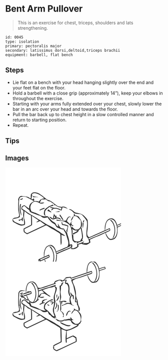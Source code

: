 # Bent Arm Pullover
> This is an exercise for chest, triceps, shoulders and lats strengthening.

``` 
id: 0045 
type: isolation 
primary: pectoralis major 
secondary: latissimus dorsi,deltoid,triceps brachii 
equipment: barbell, flat bench 
``` 

## Steps

 - Lie flat on a bench with your head hanging slightly over the end and your feet flat on the floor.
 - Hold a barbell with a close grip (approximately 14”), keep your elbows in throughout the exercise.
 - Starting with your arms fully extended over your chest, slowly lower the bar in an arc over your head and towards the floor.
 - Pull the bar back up to chest height in a slow controlled manner and return to starting position.
 - Repeat.

## Tips


## Images

<svg width="368" height="300" viewBox="0 0 276 225" xmlns="http://www.w3.org/2000/svg"><g fill="#FFF"><path d="M0 0h276v133.5c-2.95 1.42-5.97 2.69-8.92 4.12-1.99-5.35-3.98-11.39-9.09-14.59-5.26-3.34-12.28-.27-15.74 4.27-4.3 6.69-5.36 15.01-4.85 22.81-12.41 5.65-24.88 11.16-37.34 16.69-5.27-2.64-5.18-9.2-4.39-14.25 1.62-8.4 1.45-17 .99-25.5-.87-4.28-4.7-6.98-7.42-10.1-5.34-6.35-14.16-7.3-21.73-9.1-5.48-2.35-9.1-9.16-15.94-7.88 1.84.98 3.76 1.79 5.61 2.75 3.61 1.68 4.98 6.32 9.14 7.08 5.6 2.43 12.89-.51 17.48 4.34 3.84 4.54 8.11 8.94 10.8 14.29 1.99 10.9-1.98 21.71-.91 32.62-.08 2.57.34 5.34 2.67 6.85 2.11 3.2 3.49 6.85 3.65 10.71-3.17 2.19-6.98 2.44-10.7 2.14-1.53.57-3.1.66-4.58-.16 1.26-1.05 2.55-2.05 3.82-3.08-.59-.03-1.76-.1-2.35-.13-4.38 3.11-10.01 3.66-14.63 6.41.18-1.15.37-2.29.56-3.43 4.74-1.58 9.26-3.73 13.81-5.78-.89-.47-1.8-.94-2.7-1.39 1.94-3.14 2.32-6.97 1.92-10.57-.76-5.8-1.99-11.52-2.98-17.28l-1.07-1.51c4.41-7.9 1-17.28-4.61-23.59l-.32-2.06c-2.95-1.64-6.03-3.25-9.51-3.16-.64-1.48-1.28-2.96-1.88-4.44-.28-.12-.82-.35-1.09-.46-.2 2.18.88 4.99-1.16 6.57a17.558 17.558 0 0 0-5.85 11.45c3.24-3.29 4.79-7.73 6.67-11.84 2.42.13 5.08-.29 7.24 1.1 2.33 1.56 3.95 3.93 5.99 5.84 1.88 1.83 4.3 3.75 3.89 6.72-.11 5.33 1.1 12.06-3.76 15.76-2.33 2.99-6.15 2.95-9.59 2.75-3.03-1.9-6.1-3.94-7.69-7.28-.23.74-.69 2.23-.91 2.97-.89-1.8-1.75-3.6-2.57-5.43.63-.15 1.9-.47 2.53-.63.35.51 1.05 1.52 1.41 2.02 1.03-.35 2.08-.69 3.12-1.03-1.38-.63-2.82-1.15-4.08-1.99-.85-1.59-1.24-3.36-1.76-5.07 1.03-1.32 2.06-2.65 3.05-4-3 1.62-4.84 4.46-5.84 7.65-2.44-2.49-4.94-4.91-7.43-7.35 1.27-3.78 2.54-7.85 6.2-10l2.81 1c0-.58.02-1.74.02-2.33l-.69 1.57c-.71-.55-1.43-1.1-2.14-1.65-4.44 1.4-6.39 5.79-8.03 9.75-7.8 1.83-15.52-.91-23.21-1.98.17.63.52 1.88.69 2.5 3.78.32 7.58.55 11.37.68 6.8.32 12.63 4.31 17.91 8.23 4.45 3.3 4.59 9.31 6.34 14.12.58 7.74.26 15.62 2.11 23.23.78 2.73 3.53 4.12 5.49 5.93 1.61-.39 3.21-.78 4.82-1.15.54 3.51.78 7.05 1.18 10.57-3.03 1.96-6.39 3.3-9.74 4.6-.96-.26-2.87-.79-3.82-1.05-.73.61-1.45 1.24-2.16 1.87 6.49 2.64 14.08-.41 18.51-5.43-.14-1.47-.26-2.93-.37-4.4 2.45-.84 4.94-1.58 7.49-2.07 3.38 2 7.39 2.25 11.21 2.62 3.8-.95 6.98-3.43 10.05-5.76-.4-2.23-.73-4.47-1.03-6.71 4.8-1.85 9.24-4.53 14.07-6.3 7.77-2.67 15.12-6.37 22.58-9.79 1.5 6.17 4.42 12.58 9.94 16.1 3.93 1.74 8.5-.09 12.13-1.84 7.84-6.63 7.44-17.95 7.07-27.28 2.75-1.26 5.55-2.43 8.24-3.82V225H121.08c2.19-5.36 2-11.19 2.19-16.86l-1.84-.64c.4 5.89-.06 11.89-2 17.5h-4.02c3.18-11.63.96-24.64-6.05-34.46-1.01-1.45-2.64-2.42-4.37-1.56 9.63 8.95 12.35 23.71 8.59 36.02H96.74c-.98-1.72-1.86-3.51-2.78-5.26 4-1.84 8.47-2.95 11.95-5.73-.16-1.99-.92-3.86-1.6-5.71-3.77 1.65-7.54 3.29-11.33 4.89.53-7 .58-14.5 4.54-20.6 1.94-3.53 6.13-4.44 9.48-6.09 8.84 2.47 13.06 11.73 14.09 20.13.45-.63.89-1.26 1.34-1.89l-.37 2.88c12.14-6.1 24.87-10.85 37.25-16.4.2-1.71.41-3.41.64-5.1-.31-.63-.92-1.89-1.22-2.52-1.75.16-3.49.38-5.23.63-.77-6.03-1.18-12.18-3.16-17.98-1.18-3.38-2.26-6.8-3.02-10.3-3.84-2.98-6.01-7.41-8.65-11.36-.96 5.94 4.8 9.38 6.08 14.68 1.5 4.88 2.86 9.8 4.49 14.63 1.67 5.13 2.13 11.22-1.34 15.72-8.96 3.27-17.35 7.89-26.3 11.2-1.84-5.33-4.05-11.11-9.01-14.31-4.58-3.07-10.52-.32-14.34 2.72-5.62 6.62-6.76 15.97-6.03 24.35-3.9 2.11-8.13 3.53-12.09 5.5-2.05 1.54-.77 4.08.07 5.91.7-1.66 1.06-3.43 1.54-5.15l-.12 3.04c.39.61.79 1.22 1.19 1.83 3.54-1.54 7.13-2.94 10.65-4.52.39 1.6.78 3.23 1.28 4.81H0V0m61.32 64.04c-.94 3.16-.35 6.54-.51 9.79-.52-.05-1.56-.15-2.08-.19-4.71-5.22-12.49-3.86-18.74-5.21-5.21-1.16-8.35 4.02-9.25 8.4 1.32 3.67-.02 7.43.06 11.18 0 5.36-.55 10.78.63 16.07.44 3.61 1.83 7.17 1.53 10.81-.45 3.79-4.77 4.6-7.89 4.99-2.88.1-5.84 1.13-7.58 3.56-.51 2.64-.18 6.19 2.63 7.44 5.19 2.79 10.28 5.95 15.99 7.61 3.49.97 7.02-.17 10.36-1.16 1.83-5.53-.2-11.09-1.76-16.38-.11-5.59.49-11.21 1.14-16.76 2.15 1.68 4.18 3.49 6.21 5.32 2.73 2.21 6.09 3.42 9.21 4.98.3 7.49.55 14.99.38 22.49-5.88 3.13-12.02 5.78-17.75 9.16-.45 2.77-.43 5.79.64 8.44 2.19 2.01 4.87 3.38 7.37 4.96 13.75-6.36 27.46-12.8 41.14-19.32 1.56-.67 3.08-1.58 4.8-1.8 3.32 1.36 6.09 3.74 9.19 5.52 4.68 3.13 10.02 5.14 14.6 8.42 3.16 2.27 7.02 3.67 9.57 6.72 1.08 8.82.05 17.78 1.32 26.6 1.15-2.05 2.01-4.3 1.81-6.69-.17-6.04-.29-12.08-.45-18.12a34.59 34.59 0 0 0 9.32 2.86c-3.62-3.88-8.97-5.41-12.69-9.18-2.62-2.63-6.28-3.68-9.23-5.84-4.51-3.71-9.93-6.03-14.93-8.97-9.91-4.26-18.25-11.26-27.81-16.14-9-6.52-19.17-11.22-28.03-17.93-3.15-2.61-6.75-4.58-10.22-6.7.22-1.52-.61-3.6 1.04-4.53 1.55-.84 3.35-3.53 5.18-1.84 3.55 3.21 6.49 7.28 11.07 9.18-.01.56-.01 1.7-.02 2.27 1 1.11 1.88 2.39 3.15 3.23 5.73 2.76 11.85 4.54 17.76 6.85 2.29.83 5.01.82 6.85 2.63 1.64 1.29 3.18 2.84 5.22 3.51 3.54.86 7.12-.23 10.51-1.18 1.97 4.67 5.86 7.97 9.16 11.66 2.13 2.4 5.37 3.24 7.8 5.24 2.29 2.45 3.11 6.21 6.41 7.7 4.26 2.31 9.05 3.53 13.64 5.07-.07-1.01-.15-2.01-.23-3.01-6.92 1.06-9.49-7.15-12.34-11.9.03 2.59.47 5.15 1.23 7.62-1.39-.64-2.74-1.36-4.04-2.16-1.48-2.22-2.13-5-4.08-6.88-2.74-1.94-5.99-3.21-8.25-5.78-2.43-2.95-5.49-5.34-7.6-8.55-1.42-2.01-4.29-1.42-6.39-1.69-2.08-3.88-2.23-8.14-1.03-12.33 4.07-6.19 10.28-11 17.75-12.05.43-.43 1.28-1.27 1.71-1.7 1.61-.05 3.22-.1 4.83-.14 3.92 3.79 9.17 5.05 14.32 6.09-.28 1.66-.62 3.31-.97 4.95-1.53-.8-3.06-1.59-4.59-2.39-2.79-.8-5.51-2.15-8.49-2-4.54.16-8.79-2.63-13.36-1.48 1.45 1.32 3.25 1.98 5.24 1.67.16.29.48.88.64 1.17-1.69 1.07-2.77 2.65-2.34 4.69 1.61-1.28 3.27-2.53 5.15-3.39-2.43.68-2.1-1.85-2.63-3.16l.93 2.37c3.91.11 8.07-.8 11.75.93 2.96 1.21 5.64 3.18 8.97 3.25.93-2.53 1.57-5.14 2.33-7.72 4.47.1 8.46 2.15 12.51 3.79-3.81-4.06-9.64-6.87-15.15-4.55-2.88-.73-5.87-.88-8.72-1.71-8.19-5.06-14.76-13.28-24.59-15.2-5.76-4.25-10.77-9.49-17.02-13.09-4.14-3.25-9.35-5.09-14.64-4.82-3.22-.29-5.82 2.09-7.65 4.45m39.21 39.89c3.23.86 6.28 2.23 9.16 3.91l-.36-1.96c-2.27-1.92-4.52-3.86-6.86-5.69-.71 1.22-1.28 2.5-1.94 3.74m18.45 2.61c3.48-.01 6.97-.11 10.44-.33l-.21-2.03c-3.43.67-6.81 1.6-10.23 2.36m-4.3 16.37c-1.91-1.35-3.85-2.67-5.89-3.82-1.02-.36-2.71-1.84-3.35-.11 2.55 2.21 5.35 4.36 8.61 5.39 3.74-.67 7.23-2.44 11.07-2.7 2.87.81 5.33 2.75 8.29 3.41-1.2-2.88-3.89-4.64-6.96-4.9l-.48-1.88-.24 1.64c-1.07-.11-3.22-.34-4.3-.45.35-1.35.73-2.7.99-4.07-1.07.02-2.12.21-3.18.16-1.63-1.52-2.25-3.78-3.26-5.7.27 4.49-2.75 8.57-1.3 13.03m15.22-10.84c-.02.96-.08 2.87-.11 3.83 3.57 2.73 4.46 7.85 8.26 10.21 1.04-1.45-.55-2.82-1.09-4.1-2.33-3.32-4.01-7.18-7.06-9.94m55.34 17.4c.6.85 1.21 1.7 1.84 2.55.54-2.28 1.07-4.58 1.11-6.93-1.32 1.21-2.2 2.77-2.95 4.38m-51.16 1.49c.36 2.08.84 4.15 1.32 6.21 4.51.8 9.01 1.76 13.3 3.39-.14 3.71-1.44 7.18-2.99 10.5.41 1.31.83 2.63 1.25 3.94l1.07-.1c-.25-5.39 1.74-10.54 2.2-15.82-4.27-2.07-8.99-2.93-13.63-3.74-.37-1.79.22-4.65-2.52-4.38m50.74.14c-.7 5-.23 10.03-.06 15.04.96-4.24 1.76-8.53 1.95-12.88-.63-.73-1.26-1.45-1.89-2.16z"/><path d="M64.35 63.19c4.29-3.15 9.77-1.47 14.1.65 5.31 2.6 10.37 5.83 14.44 10.17-2.81.65-5.79 1.08-8.31 2.57-1.63 1.57-2.98 3.4-4.38 5.17-3.49-1.22-7.18-1.67-10.84-1.21-.33-1.11-1.09-2.12-1.12-3.3.34-.25 1.03-.74 1.38-.99-1.12-1.11-3.28-3.11-3.78-.36-1.02.55-2.2.36-3.54-.57.54-2.54.93-5.1 1.21-7.68 1.99.43 2.86 1.97 3.4 3.74 4.03-.18 8.07-.85 12.07.01-5.01-2.63-11.8-.17-15.69-5.08.26-.78.8-2.34 1.06-3.12zM36.01 70.97c5.26-1.4 11.1-2 16.06.78 5.48 3.2 11.34 5.72 16.67 9.17-4.28 1.46-8.25 4.24-10.37 8.33-1.64 2.79-1.39 6.12-1.5 9.23-3.87-2.73-7.5-5.79-11.49-8.35-2.13 1.28-4.99 1.71-6.41 3.91-.43 1.97-.42 3.99-.57 5.99 1.66 1.18 3.49 2.16 4.94 3.61.29 3.77-.92 7.48-.58 11.24.56 6.93 2.86 13.71 1.97 20.73-3.91 1.5-8.02.7-11.72-.99-5.57-2.76-13.35-3.99-15.03-11.06 5.57-1.59 11.66-1.77 16.64-5.02.94-8.94-3.28-17.56-2.24-26.5-.35-5.73.78-11.36.98-17.06.61-1.48 1.44-2.93 2.65-4.01m2.9 3.94c-1.24.5-3.37-.05-3.77 1.61 2.7 1.39 7.14.67 6.43-3.16-.67.39-2 1.17-2.66 1.55M35.58 87.5c-2.31 9.21-1.57 19.36 3.18 27.69-.25-4.81-2.13-9.36-2.29-14.19-.62-4.54.54-9 1.06-13.48-.49 0-1.46-.01-1.95-.02M40 119.51c.11 1.37-.2 2.55-.92 3.53-2.42 1.42-5.24 1.71-7.92 2.36.97.75 1.93 1.49 2.89 2.24 1.61-.69 2.8-3.79 4.77-2.47.9 1.27 1.58 2.67 2.44 3.96.5-3 .74-6.04.69-9.08-.65-.2-1.29-.38-1.95-.54z"/><path d="M82.79 84.52c.15-3.18 2.01-5.73 3.96-8.09 3.48-.03 6.96.05 10.44-.03 2.63 2.73 5.7 4.93 9.66 4.81 3.38 2.31 6.68 4.75 10.24 6.8-.22.51-.65 1.52-.87 2.03-1.37-.26-2.74-.51-4.1-.77-3.27 2.34-7.49 2.76-10.58 5.39-3.06 2.46-7.06 4.43-8.36 8.42-.64 2.84-1.22 5.78-.96 8.71.78 2.11 2.86 3.37 4.24 5.06-9.16 1.14-16.46-5.21-24.5-8.33-3.55-.7-6.79-2.28-10.08-3.73-.63-2.97-1.99-5.78-2.12-8.84.24-5.87 3.53-11.99 9.32-13.99 4.65-.88 9.06 1.3 13 3.5 3.57 2.06 7.64.79 11.05-.89-3.24-1.74-6.89.41-10.34-.05m-1.9 17.84l2.63.12c3.29-1.66 6.68-3.19 10.33-3.9-.14-.49-.42-1.46-.56-1.94-4.38 1.28-8.92 2.61-12.4 5.72zM63.22 115.48c5.28 4.11 11.7 6.99 16.55 11.45-1.67 1.47-4.53 2.06-5.74 4.32 3.14-.36 5.96-1.84 8.8-3.13 4.02 3.05 8.13 5.98 12.23 8.93-13.61 6.49-27.31 12.82-40.93 19.3-2.85 1.69-5.55-1.21-7.74-2.77-.55-1.95-.65-4-.92-5.99 5.83-3.71 12.58-5.83 18.24-9.77.44-7.44-.07-14.91-.49-22.34zM116.2 122.01c.16-2.08-.21-4.48 1.88-5.8.56 1.06 1.01 2.17 1.46 3.29-1.12.84-2.23 1.67-3.34 2.51zM242.96 128.99c1.9-3.25 5.55-4.5 8.83-5.86 3.31 1.04 6.83 2.22 8.91 5.22 5.4 7.26 6.65 16.83 5.94 25.64-.91 6.35-3.25 13.92-10 16.2 6.2-8.95 6.72-20.63 3.97-30.88-1.61-5.31-3.98-11-8.8-14.13-.43.04-1.29.11-1.71.15 1.24 2.77 4.25 4.24 5.64 6.95 5.93 10.15 6.54 23.35 1.4 33.95-.44 1.08-.6 2.21-.48 3.4-2.52.86-5.52 2.06-8 .46-4.76-3.29-6.58-8.98-9.47-13.71 3.51-1.95 7.49-3.07 10.78-5.4 1.03-2.02-.11-4.04-.95-5.87-3.69 1.58-7.39 3.13-11 4.9 1.39-7.04.6-14.84 4.94-21.02zM267.19 138.79c3-1.03 6-2.13 8.81-3.63v2.56c-2.76 1.44-5.64 2.65-8.46 3.95-.09-.72-.27-2.16-.35-2.88zM177.27 148.63c.77-1.28 1.56-2.53 2.36-3.77 2.3 7.5 3.6 15.31 3.47 23.16-1.36 2.57-3.29 4.82-4.23 7.6-4.78 1.52-11.06 2.3-14.97-1.52-2.04-2.93-1.19-6.8-1.67-10.16.41-1.75-.74-3.01-2.14-3.73.35-4.44 1.2-9.2-.68-13.41 3.63 3.09 8.35 4.37 13.07 3.76-2.29 3.32-6.34 4.38-9.68 6.28-.94.45-2.45 1.65-1.6 2.83 1.13.28 2.29.36 3.48.22l-.45-1.06c4.19-2.43 10.7-3.6 11.11-9.48l1.93-.72z"/><path d="M241.42 150.4c2.47-.9 4.84-2.75 7.56-2.55.86 2.46-2.22 2.66-3.68 3.62-12.34 5.15-24.24 11.36-36.82 15.92-2.77 1.2-5.51 2.5-8.16 3.98-.86-.52-1.7-1.07-2.53-1.64 14.62-6.25 29.13-12.79 43.63-19.33zM154.14 186.12c.82 0 2.47-.02 3.29-.03-.27 1.43-.51 2.86-.93 4.26-5.61 2.64-11.33 5.06-17.17 7.13-5.76 2.25-11.15 5.47-17.06 7.28l-.32-2.76c12.07-3.55 23.29-9.4 34.75-14.5-.85-.48-1.7-.93-2.56-1.38zM83.33 219.4c7.06-2.3 13.42-6.39 20.57-8.41.06.51.17 1.54.23 2.06-6.51 3.23-13.37 5.73-19.77 9.23-.26-.72-.77-2.16-1.03-2.88z"/></g><g fill="#333"><path d="M61.32 64.04c1.83-2.36 4.43-4.74 7.65-4.45 5.29-.27 10.5 1.57 14.64 4.82 6.25 3.6 11.26 8.84 17.02 13.09 9.83 1.92 16.4 10.14 24.59 15.2 2.85.83 5.84.98 8.72 1.71 5.51-2.32 11.34.49 15.15 4.55-4.05-1.64-8.04-3.69-12.51-3.79-.76 2.58-1.4 5.19-2.33 7.72-3.33-.07-6.01-2.04-8.97-3.25-3.68-1.73-7.84-.82-11.75-.93l-.93-2.37c.53 1.31.2 3.84 2.63 3.16-1.88.86-3.54 2.11-5.15 3.39-.43-2.04.65-3.62 2.34-4.69-.16-.29-.48-.88-.64-1.17-1.99.31-3.79-.35-5.24-1.67 4.57-1.15 8.82 1.64 13.36 1.48 2.98-.15 5.7 1.2 8.49 2 1.53.8 3.06 1.59 4.59 2.39.35-1.64.69-3.29.97-4.95-5.15-1.04-10.4-2.3-14.32-6.09-1.61.04-3.22.09-4.83.14-.43.43-1.28 1.27-1.71 1.7-7.47 1.05-13.68 5.86-17.75 12.05-1.2 4.19-1.05 8.45 1.03 12.33 2.1.27 4.97-.32 6.39 1.69 2.11 3.21 5.17 5.6 7.6 8.55 2.26 2.57 5.51 3.84 8.25 5.78 1.95 1.88 2.6 4.66 4.08 6.88 1.3.8 2.65 1.52 4.04 2.16-.76-2.47-1.2-5.03-1.23-7.62 2.85 4.75 5.42 12.96 12.34 11.9.08 1 .16 2 .23 3.01-4.59-1.54-9.38-2.76-13.64-5.07-3.3-1.49-4.12-5.25-6.41-7.7-2.43-2-5.67-2.84-7.8-5.24-3.3-3.69-7.19-6.99-9.16-11.66-3.39.95-6.97 2.04-10.51 1.18-2.04-.67-3.58-2.22-5.22-3.51-1.84-1.81-4.56-1.8-6.85-2.63-5.91-2.31-12.03-4.09-17.76-6.85-1.27-.84-2.15-2.12-3.15-3.23.01-.57.01-1.71.02-2.27-4.58-1.9-7.52-5.97-11.07-9.18-1.83-1.69-3.63 1-5.18 1.84-1.65.93-.82 3.01-1.04 4.53 3.47 2.12 7.07 4.09 10.22 6.7 8.86 6.71 19.03 11.41 28.03 17.93 9.56 4.88 17.9 11.88 27.81 16.14 5 2.94 10.42 5.26 14.93 8.97 2.95 2.16 6.61 3.21 9.23 5.84 3.72 3.77 9.07 5.3 12.69 9.18a34.59 34.59 0 0 1-9.32-2.86c.16 6.04.28 12.08.45 18.12.2 2.39-.66 4.64-1.81 6.69-1.27-8.82-.24-17.78-1.32-26.6-2.55-3.05-6.41-4.45-9.57-6.72-4.58-3.28-9.92-5.29-14.6-8.42-3.1-1.78-5.87-4.16-9.19-5.52-1.72.22-3.24 1.13-4.8 1.8-13.68 6.52-27.39 12.96-41.14 19.32-2.5-1.58-5.18-2.95-7.37-4.96-1.07-2.65-1.09-5.67-.64-8.44 5.73-3.38 11.87-6.03 17.75-9.16.17-7.5-.08-15-.38-22.49-3.12-1.56-6.48-2.77-9.21-4.98-2.03-1.83-4.06-3.64-6.21-5.32-.65 5.55-1.25 11.17-1.14 16.76 1.56 5.29 3.59 10.85 1.76 16.38-3.34.99-6.87 2.13-10.36 1.16-5.71-1.66-10.8-4.82-15.99-7.61-2.81-1.25-3.14-4.8-2.63-7.44 1.74-2.43 4.7-3.46 7.58-3.56 3.12-.39 7.44-1.2 7.89-4.99.3-3.64-1.09-7.2-1.53-10.81-1.18-5.29-.63-10.71-.63-16.07-.08-3.75 1.26-7.51-.06-11.18.9-4.38 4.04-9.56 9.25-8.4 6.25 1.35 14.03-.01 18.74 5.21.52.04 1.56.14 2.08.19.16-3.25-.43-6.63.51-9.79m3.03-.85c-.26.78-.8 2.34-1.06 3.12 3.89 4.91 10.68 2.45 15.69 5.08-4-.86-8.04-.19-12.07-.01-.54-1.77-1.41-3.31-3.4-3.74-.28 2.58-.67 5.14-1.21 7.68 1.34.93 2.52 1.12 3.54.57.5-2.75 2.66-.75 3.78.36-.35.25-1.04.74-1.38.99.03 1.18.79 2.19 1.12 3.3 3.66-.46 7.35-.01 10.84 1.21 1.4-1.77 2.75-3.6 4.38-5.17 2.52-1.49 5.5-1.92 8.31-2.57-4.07-4.34-9.13-7.57-14.44-10.17-4.33-2.12-9.81-3.8-14.1-.65m-28.34 7.78c-1.21 1.08-2.04 2.53-2.65 4.01-.2 5.7-1.33 11.33-.98 17.06-1.04 8.94 3.18 17.56 2.24 26.5-4.98 3.25-11.07 3.43-16.64 5.02 1.68 7.07 9.46 8.3 15.03 11.06 3.7 1.69 7.81 2.49 11.72.99.89-7.02-1.41-13.8-1.97-20.73-.34-3.76.87-7.47.58-11.24-1.45-1.45-3.28-2.43-4.94-3.61.15-2 .14-4.02.57-5.99 1.42-2.2 4.28-2.63 6.41-3.91 3.99 2.56 7.62 5.62 11.49 8.35.11-3.11-.14-6.44 1.5-9.23 2.12-4.09 6.09-6.87 10.37-8.33-5.33-3.45-11.19-5.97-16.67-9.17-4.96-2.78-10.8-2.18-16.06-.78m46.78 13.55c3.45.46 7.1-1.69 10.34.05-3.41 1.68-7.48 2.95-11.05.89-3.94-2.2-8.35-4.38-13-3.5-5.79 2-9.08 8.12-9.32 13.99.13 3.06 1.49 5.87 2.12 8.84 3.29 1.45 6.53 3.03 10.08 3.73 8.04 3.12 15.34 9.47 24.5 8.33-1.38-1.69-3.46-2.95-4.24-5.06-.26-2.93.32-5.87.96-8.71 1.3-3.99 5.3-5.96 8.36-8.42 3.09-2.63 7.31-3.05 10.58-5.39 1.36.26 2.73.51 4.1.77.22-.51.65-1.52.87-2.03-3.56-2.05-6.86-4.49-10.24-6.8-3.96.12-7.03-2.08-9.66-4.81-3.48.08-6.96 0-10.44.03-1.95 2.36-3.81 4.91-3.96 8.09m-19.57 30.96c.42 7.43.93 14.9.49 22.34-5.66 3.94-12.41 6.06-18.24 9.77.27 1.99.37 4.04.92 5.99 2.19 1.56 4.89 4.46 7.74 2.77 13.62-6.48 27.32-12.81 40.93-19.3-4.1-2.95-8.21-5.88-12.23-8.93-2.84 1.29-5.66 2.77-8.8 3.13 1.21-2.26 4.07-2.85 5.74-4.32-4.85-4.46-11.27-7.34-16.55-11.45z"/><path d="M38.91 74.91c.66-.38 1.99-1.16 2.66-1.55.71 3.83-3.73 4.55-6.43 3.16.4-1.66 2.53-1.11 3.77-1.61zM35.58 87.5c.49.01 1.46.02 1.95.02-.52 4.48-1.68 8.94-1.06 13.48.16 4.83 2.04 9.38 2.29 14.19-4.75-8.33-5.49-18.48-3.18-27.69zM80.89 102.36c3.48-3.11 8.02-4.44 12.4-5.72.14.48.42 1.45.56 1.94-3.65.71-7.04 2.24-10.33 3.9l-2.63-.12zM100.53 103.93c.66-1.24 1.23-2.52 1.94-3.74 2.34 1.83 4.59 3.77 6.86 5.69l.36 1.96c-2.88-1.68-5.93-3.05-9.16-3.91zM151.57 99.97c6.84-1.28 10.46 5.53 15.94 7.88 7.57 1.8 16.39 2.75 21.73 9.1 2.72 3.12 6.55 5.82 7.42 10.1.46 8.5.63 17.1-.99 25.5-.79 5.05-.88 11.61 4.39 14.25 12.46-5.53 24.93-11.04 37.34-16.69-.51-7.8.55-16.12 4.85-22.81 3.46-4.54 10.48-7.61 15.74-4.27 5.11 3.2 7.1 9.24 9.09 14.59 2.95-1.43 5.97-2.7 8.92-4.12v1.66c-2.81 1.5-5.81 2.6-8.81 3.63.08.72.26 2.16.35 2.88 2.82-1.3 5.7-2.51 8.46-3.95v1.82c-2.69 1.39-5.49 2.56-8.24 3.82.37 9.33.77 20.65-7.07 27.28-3.63 1.75-8.2 3.58-12.13 1.84-5.52-3.52-8.44-9.93-9.94-16.1-7.46 3.42-14.81 7.12-22.58 9.79-4.83 1.77-9.27 4.45-14.07 6.3.3 2.24.63 4.48 1.03 6.71-3.07 2.33-6.25 4.81-10.05 5.76-3.82-.37-7.83-.62-11.21-2.62-2.55.49-5.04 1.23-7.49 2.07.11 1.47.23 2.93.37 4.4-4.43 5.02-12.02 8.07-18.51 5.43.71-.63 1.43-1.26 2.16-1.87.95.26 2.86.79 3.82 1.05 3.35-1.3 6.71-2.64 9.74-4.6-.4-3.52-.64-7.06-1.18-10.57-1.61.37-3.21.76-4.82 1.15-1.96-1.81-4.71-3.2-5.49-5.93-1.85-7.61-1.53-15.49-2.11-23.23-1.75-4.81-1.89-10.82-6.34-14.12-5.28-3.92-11.11-7.91-17.91-8.23-3.79-.13-7.59-.36-11.37-.68-.17-.62-.52-1.87-.69-2.5 7.69 1.07 15.41 3.81 23.21 1.98 1.64-3.96 3.59-8.35 8.03-9.75.71.55 1.43 1.1 2.14 1.65l.69-1.57c0 .59-.02 1.75-.02 2.33l-2.81-1c-3.66 2.15-4.93 6.22-6.2 10 2.49 2.44 4.99 4.86 7.43 7.35 1-3.19 2.84-6.03 5.84-7.65-.99 1.35-2.02 2.68-3.05 4 .52 1.71.91 3.48 1.76 5.07 1.26.84 2.7 1.36 4.08 1.99-1.04.34-2.09.68-3.12 1.03-.36-.5-1.06-1.51-1.41-2.02-.63.16-1.9.48-2.53.63.82 1.83 1.68 3.63 2.57 5.43.22-.74.68-2.23.91-2.97 1.59 3.34 4.66 5.38 7.69 7.28 3.44.2 7.26.24 9.59-2.75 4.86-3.7 3.65-10.43 3.76-15.76.41-2.97-2.01-4.89-3.89-6.72-2.04-1.91-3.66-4.28-5.99-5.84-2.16-1.39-4.82-.97-7.24-1.1-1.88 4.11-3.43 8.55-6.67 11.84.43-4.42 2.53-8.52 5.85-11.45 2.04-1.58.96-4.39 1.16-6.57.27.11.81.34 1.09.46.6 1.48 1.24 2.96 1.88 4.44 3.48-.09 6.56 1.52 9.51 3.16l.32 2.06c5.61 6.31 9.02 15.69 4.61 23.59l1.07 1.51c.99 5.76 2.22 11.48 2.98 17.28.4 3.6.02 7.43-1.92 10.57.9.45 1.81.92 2.7 1.39-4.55 2.05-9.07 4.2-13.81 5.78-.19 1.14-.38 2.28-.56 3.43 4.62-2.75 10.25-3.3 14.63-6.41.59.03 1.76.1 2.35.13-1.27 1.03-2.56 2.03-3.82 3.08 1.48.82 3.05.73 4.58.16 3.72.3 7.53.05 10.7-2.14-.16-3.86-1.54-7.51-3.65-10.71-2.33-1.51-2.75-4.28-2.67-6.85-1.07-10.91 2.9-21.72.91-32.62-2.69-5.35-6.96-9.75-10.8-14.29-4.59-4.85-11.88-1.91-17.48-4.34-4.16-.76-5.53-5.4-9.14-7.08-1.85-.96-3.77-1.77-5.61-2.75m91.39 29.02c-4.34 6.18-3.55 13.98-4.94 21.02 3.61-1.77 7.31-3.32 11-4.9.84 1.83 1.98 3.85.95 5.87-3.29 2.33-7.27 3.45-10.78 5.4 2.89 4.73 4.71 10.42 9.47 13.71 2.48 1.6 5.48.4 8-.46-.12-1.19.04-2.32.48-3.4 5.14-10.6 4.53-23.8-1.4-33.95-1.39-2.71-4.4-4.18-5.64-6.95.42-.04 1.28-.11 1.71-.15 4.82 3.13 7.19 8.82 8.8 14.13 2.75 10.25 2.23 21.93-3.97 30.88 6.75-2.28 9.09-9.85 10-16.2.71-8.81-.54-18.38-5.94-25.64-2.08-3-5.6-4.18-8.91-5.22-3.28 1.36-6.93 2.61-8.83 5.86m-65.69 19.64l-1.93.72c-.41 5.88-6.92 7.05-11.11 9.48l.45 1.06c-1.19.14-2.35.06-3.48-.22-.85-1.18.66-2.38 1.6-2.83 3.34-1.9 7.39-2.96 9.68-6.28-4.72.61-9.44-.67-13.07-3.76 1.88 4.21 1.03 8.97.68 13.41 1.4.72 2.55 1.98 2.14 3.73.48 3.36-.37 7.23 1.67 10.16 3.91 3.82 10.19 3.04 14.97 1.52.94-2.78 2.87-5.03 4.23-7.6.13-7.85-1.17-15.66-3.47-23.16-.8 1.24-1.59 2.49-2.36 3.77m64.15 1.77c-14.5 6.54-29.01 13.08-43.63 19.33.83.57 1.67 1.12 2.53 1.64 2.65-1.48 5.39-2.78 8.16-3.98 12.58-4.56 24.48-10.77 36.82-15.92 1.46-.96 4.54-1.16 3.68-3.62-2.72-.2-5.09 1.65-7.56 2.55zM118.98 106.54c3.42-.76 6.8-1.69 10.23-2.36l.21 2.03c-3.47.22-6.96.32-10.44.33z"/><path d="M114.68 122.91c-1.45-4.46 1.57-8.54 1.3-13.03 1.01 1.92 1.63 4.18 3.26 5.7 1.06.05 2.11-.14 3.18-.16-.26 1.37-.64 2.72-.99 4.07 1.08.11 3.23.34 4.3.45l.24-1.64.48 1.88c3.07.26 5.76 2.02 6.96 4.9-2.96-.66-5.42-2.6-8.29-3.41-3.84.26-7.33 2.03-11.07 2.7-3.26-1.03-6.06-3.18-8.61-5.39.64-1.73 2.33-.25 3.35.11 2.04 1.15 3.98 2.47 5.89 3.82m1.52-.9c1.11-.84 2.22-1.67 3.34-2.51-.45-1.12-.9-2.23-1.46-3.29-2.09 1.32-1.72 3.72-1.88 5.8zM129.9 112.07c3.05 2.76 4.73 6.62 7.06 9.94.54 1.28 2.13 2.65 1.09 4.1-3.8-2.36-4.69-7.48-8.26-10.21.03-.96.09-2.87.11-3.83zM40 119.51c.66.16 1.3.34 1.95.54.05 3.04-.19 6.08-.69 9.08-.86-1.29-1.54-2.69-2.44-3.96-1.97-1.32-3.16 1.78-4.77 2.47-.96-.75-1.92-1.49-2.89-2.24 2.68-.65 5.5-.94 7.92-2.36.72-.98 1.03-2.16.92-3.53zM185.24 129.47c.75-1.61 1.63-3.17 2.95-4.38-.04 2.35-.57 4.65-1.11 6.93-.63-.85-1.24-1.7-1.84-2.55zM134.08 130.96c2.74-.27 2.15 2.59 2.52 4.38 4.64.81 9.36 1.67 13.63 3.74-.46 5.28-2.45 10.43-2.2 15.82l-1.07.1c-.42-1.31-.84-2.63-1.25-3.94 1.55-3.32 2.85-6.79 2.99-10.5-4.29-1.63-8.79-2.59-13.3-3.39-.48-2.06-.96-4.13-1.32-6.21zM184.82 131.1c.63.71 1.26 1.43 1.89 2.16-.19 4.35-.99 8.64-1.95 12.88-.17-5.01-.64-10.04.06-15.04zM144.75 159.27c-1.28-5.3-7.04-8.74-6.08-14.68 2.64 3.95 4.81 8.38 8.65 11.36.76 3.5 1.84 6.92 3.02 10.3 1.98 5.8 2.39 11.95 3.16 17.98 1.74-.25 3.48-.47 5.23-.63.3.63.91 1.89 1.22 2.52-.23 1.69-.44 3.39-.64 5.1-12.38 5.55-25.11 10.3-37.25 16.4l.37-2.88c-.45.63-.89 1.26-1.34 1.89-1.03-8.4-5.25-17.66-14.09-20.13-3.35 1.65-7.54 2.56-9.48 6.09-3.96 6.1-4.01 13.6-4.54 20.6 3.79-1.6 7.56-3.24 11.33-4.89.68 1.85 1.44 3.72 1.6 5.71-3.48 2.78-7.95 3.89-11.95 5.73.92 1.75 1.8 3.54 2.78 5.26h-2c-.5-1.58-.89-3.21-1.28-4.81-3.52 1.58-7.11 2.98-10.65 4.52-.4-.61-.8-1.22-1.19-1.83l.12-3.04c-.48 1.72-.84 3.49-1.54 5.15-.84-1.83-2.12-4.37-.07-5.91 3.96-1.97 8.19-3.39 12.09-5.5-.73-8.38.41-17.73 6.03-24.35 3.82-3.04 9.76-5.79 14.34-2.72 4.96 3.2 7.17 8.98 9.01 14.31 8.95-3.31 17.34-7.93 26.3-11.2 3.47-4.5 3.01-10.59 1.34-15.72-1.63-4.83-2.99-9.75-4.49-14.63m9.39 26.85c.86.45 1.71.9 2.56 1.38-11.46 5.1-22.68 10.95-34.75 14.5l.32 2.76c5.91-1.81 11.3-5.03 17.06-7.28 5.84-2.07 11.56-4.49 17.17-7.13.42-1.4.66-2.83.93-4.26-.82.01-2.47.03-3.29.03M83.33 219.4c.26.72.77 2.16 1.03 2.88 6.4-3.5 13.26-6 19.77-9.23-.06-.52-.17-1.55-.23-2.06-7.15 2.02-13.51 6.11-20.57 8.41z"/><path d="M104.99 188.98c1.73-.86 3.36.11 4.37 1.56 7.01 9.82 9.23 22.83 6.05 34.46h-1.83c3.76-12.31 1.04-27.07-8.59-36.02zM121.43 207.5l1.84.64c-.19 5.67 0 11.5-2.19 16.86h-1.65c1.94-5.61 2.4-11.61 2-17.5z"/></g></svg>
<svg width="368" height="300" viewBox="0 0 276 225" xmlns="http://www.w3.org/2000/svg"><g fill="#FFF"><path d="M0 0h204.63c-4.2.96-6.64 4.91-8.06 8.66-2.01 5.52-2.64 11.48-2.21 17.32-12.28 4.21-24.59 8.32-36.87 12.56-.39-.53-1.18-1.58-1.57-2.11-3.78.29-7.66.2-11.34 1.23-3.18 2.02-4 6.8-8.25 7.31-4.67-3.63-10.69-.84-15.58.85-2.7.82-3.91 3.5-4.4 6.06-8.12 2.61-16.14 5.49-24.24 8.13-4.48 1.39-9.49 4.73-13.9 1.23l.68 3.41c-2.52-6.48-5.17-14.36-12.26-17.07-5.43-.99-12.05 1.41-14.3 6.8-2.74 5.67-3.92 12.16-3.12 18.42.18-.03.55-.11.73-.14.84-6.48.61-13.55 4.62-19.11 1.92-3.45 6.14-3.79 9.5-4.97 8.15 2.97 12.07 11.45 13.76 19.38 1.25 6.53.96 13.42-1.19 19.73-1.36 3.88-4.03 7.74-8.46 8.35 6.74-8.82 6.71-20.87 3.88-31.14-1.82-5.29-3.93-10.78-8.19-14.61-.46.22-1.4.66-1.86.88 11.46 11.15 13.32 30.47 5.34 44.12-1.01 1.86-3.56 1.28-5.19.76-5.8-2.59-8.17-9.04-10.32-14.56-.38-.15-1.15-.45-1.54-.6 4-1.63 8.26-2.6 12.14-4.48 1.08-2.01-.49-4.21-1.12-6.12-3.2 1.24-6.54.47-9.83.75.63.39 1.89 1.19 2.52 1.58-3.9 1.02-7.78 2.23-11.37 4.1-.5.18-2.08 1.17-1.15 1.63 6.79-1.11 12.91-4.59 19.69-5.84-.12.7-.36 2.09-.49 2.78-6.58 1.9-13.11 4.03-19.41 6.77-.1-.85-.32-2.55-.43-3.4-1.14-1.04-2.97-.32-4.36-.39.43 1.16 1.49 1.48 2.6 1.23-.09 1.13-.16 2.26-.22 3.39-.6-1.33-1.53-2.4-2.8-3.19-.63 2.62 1.49 4.3 3.01 5.95 1.75.21 3.87-.4 5.2 1.07 2.81 2.66 5.88 5.12 9.6 6.37-.03-.74-.08-2.21-.11-2.95 2.26 3.61 5 7.49 9.35 8.63 4.15.15 8.61-.67 11.74-3.61.17.44.52 1.31.7 1.74l-.36-2.79c2.36-1.25 5.08-2.58 5.23-5.65a64.19 64.19 0 0 0-3.45 2.71c1.18-2.44 2.06-5.03 2.22-7.75 3.51 3.86 9.94 4.13 13.86.74-3.42-.77-6.87.44-10.32.4.29-3.2 2.09-5.82 4.14-8.17 2.43.02 4.86.06 7.29.17 2.56 2.38 6.21 2.97 8.74 5.38 1.68.75 3.4 1.39 5.23 1.89-1.72-3-5.15-4.1-7.65-6.27-3.83-3.4-7.96-6.46-11.79-9.87 7.7-2.26 15.1-5.83 23.19-6.45 2-.27 3.78-1.29 5.6-2.1 1.04 2.22 2.92 4.34 2.46 6.97-.7 6.43-3.84 12.34-4.41 18.8-.21 4.39.91 8.68 1.32 13.02-1.03-.69-2.06-1.4-3.07-2.13-2.46-.48-5.1-1.36-7.37.18 2.35.76 4.77 1.23 7.21 1.64-2.14 1.16-4.01 2.78-3.88 5.42 2.1-1.54 4.68-2.88 5.32-5.67.49.61.98 1.21 1.48 1.82-.62 3.65-.67 7.44-2.12 10.91-2.48 6.65.94 13.33 3.03 19.55-.15.28-.44.85-.59 1.14-5.24-.9-8.06-6.52-11.83-9.87-2.67-4-7.15-6.08-10.41-9.44-.35-2.47.41-4.93.68-7.37 4.26-6.46 10.88-11.43 18.76-12.19-.42-.63-1.26-1.9-1.68-2.53-6.47 2.41-12.74 5.7-17.55 10.76-2.3 2.71-2.39 6.53-2.68 9.9-.45 3.08 2.59 4.78 4.31 6.82-8.94 1.04-16.12-4.93-23.92-8.11-3.7-1.04-7.33-2.3-10.75-4.08-.48-3.28-1.62-6.54-4.09-8.87-.31.62-.93 1.85-1.24 2.47-3.69-2.78-7.09-5.97-11.16-8.2-1.97 1.1-4.2 1.82-5.9 3.33-1.13 1.96-1.09 4.48-.65 6.65 1.47 1.32 3.22 2.3 4.59 3.74.19 3.74-.85 7.42-.56 11.17.53 6.93 2.83 13.73 1.92 20.75-3.52 1-7.25.88-10.59-.7-4.36-2.01-9.14-3.28-13.02-6.19-1.84-1.31-2.13-3.7-2.88-5.66 5.72-.81 11.5-1.81 16.65-4.56a81.27 81.27 0 0 0-1.36-13.3c.48-.66.95-1.31 1.43-1.96.42 4.16 1.64 8.24 3.91 11.78-.57-5.11-2.27-10.04-2.45-15.2-.34-4.19.64-8.31 1.14-12.45-.49.01-1.47.02-1.96.02-1.11 5.28-1.76 10.69-.94 16.08-.49-.22-1.45-.64-1.94-.85-.54-7.31-.78-14.79.42-22.04.09-2.81-.38-5.94 1.59-8.25.92-1.8 3.06-1.84 4.8-2.17 2.78-.51 5.61-.58 8.44-.51l-.04-.44c-4.22-.05-8.7-1.94-12.76-.14-1.99 1.69-3.85 4.08-3.87 6.81.1 10.07-1.76 20.27.55 30.22.47 3.72 2.27 8.06-.13 11.46-4.05 3.2-10.33 1.05-13.79 5.24-1.72 3.11-.03 7.54 3.44 8.67 4.81 2.55 9.52 5.46 14.82 6.92 3.49.96 7.02-.22 10.37-1.15 1.66-5.56-.25-11.07-1.77-16.38-.27-5.59.49-11.21 1.08-16.77 2.14 1.72 4.22 3.51 6.4 5.18.22.35.65 1.04.87 1.38 2.79 1.08 5.45 2.43 8.15 3.73.3 7.5.58 15.01.37 22.51-5.86 3.13-12.04 5.7-17.71 9.15-.46 1.86-.29 3.81-.13 5.7.23 4.33 5.23 5.49 8.15 7.7 13.49-6.3 27.01-12.57 40.43-19.02 1.76-.79 3.49-1.74 5.41-2.1 3.2 1.2 5.84 3.47 8.76 5.19 5.04 3.37 10.74 5.61 15.69 9.12 2.96 2.07 6.55 3.43 8.88 6.28.89 4.91.51 9.96.71 14.93-.08 5.32.78 10.61.43 15.93.2 1.32-1.34 1.58-2.16 2.19-5.32 2.89-11.1 4.95-16.07 8.48.63.68 1.26 1.36 1.89 2.05.91-1.63 2.52-2.58 4.16-3.33 4.83-2.31 9.6-4.76 14.33-7.27.36-10.34-.4-20.67-.51-31.01 3.94 1.4 7.9 2.74 11.73 4.43-1.1 9.34-2.66 18.89-.9 28.24.65-.33 1.3-.66 1.95-.98-.15-2.51-.31-5.01-.43-7.52 4.98-2.17 9.89-4.47 14.84-6.71 2.24 1.46 4.87 2.55 6.66 4.58.45 2.31.44 4.68.55 7.02-15.42 7.09-30.64 14.61-46.13 21.53a195.35 195.35 0 0 0-5.97-4.04c.08-1.46.18-2.92.3-4.38-.61-.2-1.84-.59-2.45-.79.24 2.14.18 4.38.84 6.46 2.15 1.95 4.63 3.59 7.31 4.73 2.34-.46 4.43-1.73 6.59-2.69 12.81-6.23 25.79-12.09 38.63-18.25.95-.65 2.38-.96 2.88-2.08.4-3.35-.26-6.71-.89-9.99-2.5-1.46-4.8-3.33-7.54-4.32-5.42 1.56-10.25 4.8-15.55 6.78.32-5.8.24-11.62.13-17.42 5.24-1.81 10.75-2.98 15.67-5.62 4.14-2.22 8.66-3.9 12.26-7 .1-2.34 1.64-4.56 3.83-4.67.85-2.12 2.22-3.99 3.31-5.97-1.84-3.24-.09-6.9-.11-10.34.43-5.23-2.89-9.85-6.88-12.87-.09-.48-.29-1.43-.39-1.91-2.21-1.31-4.65-2.14-7.11-2.84-.9-1.03-1.83-2.07-3.23-2.35l.04 3.5c-3.25 2.31-5.35 5.75-6.58 9.49 2.82-2.28 4.58-5.49 6.91-8.21 2.7-1.42 6.06-.05 8.17 1.87 5.21 5.35 8.42 12.82 7.63 20.37.49 3.57-2.43 6.05-4.89 8.1-2.15 2.03-5.28 1.15-7.94 1.29-3.8-2.09-6.82-5.18-9.33-8.68 1.78-.16 3.57-.33 5.34-.53-2.91-.77-4.96-2.81-6.11-5.54-.56-.11-1.67-.34-2.23-.45.3 1.71.65 3.42 1.04 5.12-.92-.73-1.83-1.45-2.74-2.17-4.3.82-8.49 2.51-12.94 2.2-3.08 2.68-7.28 2.32-11.08 2.32-3.21-1.86-6.56-3.43-9.97-4.88 1.8 1.98 3.41 4.28 5.79 5.62 4.96 2.18 11.17 2.51 15.63-1 5.11.96 10.34-1.94 15.26.22 1.16 1.76 1.78 3.84 3.09 5.5 3.6 3.61 8.85 4.82 13.81 4.64-3.32 3.24-7.73 4.87-11.74 7.03-5.12 2.82-10.9 5.04-16.81 4.78-8.38-2.24-13.89-9.59-21.62-13.13-10.4-7.82-22.92-12.1-33.48-19.69-4.12-3-8.87-4.95-13.03-7.88-8.44-5.98-17.97-10.29-26.1-16.72-2.89-2.37-6.29-4-9.24-6.27-1.93-3.5 1.82-5.64 4.45-6.98 4.55 2.52 7.18 7.64 12.1 9.8.68 2.85 2.3 5.56 5.28 6.4 6.86 2.8 13.85 5.32 20.94 7.44 2.52 1.26 4.33 3.67 7.01 4.66 3.59.95 7.24-.19 10.67-1.23 1.12 2.42 2.22 4.84 3.35 7.25 1.87.77 3.63 1.81 4.85 3.46 2.37 3.03 6.01 4.51 9.29 6.28-.14-.92-.44-2.78-.59-3.7 1.28.86 2.3 2.03 3.4 3.1-.97-4.68-2.49-9.25-4.62-13.53-.66-4.3-1.15-8.8.18-13.03 1.65-4.69 1.76-9.71 2.87-14.53-1.75-3.13-1.52-6.81-1.66-10.26-.27-7.78 5.7-14.4 4.56-22.26-1.23-.86-2.45-1.73-3.67-2.62.6-1.28 1.19-2.57 1.77-3.86-7.63 2.25-15.02 5.25-22.75 7.16-6.3 1.8-12.44 4.11-18.6 6.34-.14-.75-.43-2.26-.57-3.02 10.34-2.37 20.38-5.87 30.33-9.49 3.76-1.39 7.74-2.22 11.3-4.1l-.28-.89c-.51-.31-1.52-.94-2.03-1.25 2.65-2.11 6.98-3.97 10.59-5.36 1.46.33 2.92.66 4.38.98.17.57.51 1.73.68 2.3 2.75-.94 5.5-1.88 8.27-2.76.07-1.46-.98-3.46.8-4.27 3.59-1.95 7.91-2.19 11.93-2.45 1.81 1.42 2.22 3.81 2.78 5.9.64 5.25 4.19 9.46 5.05 14.63 1.25 7.05 3.67 13.86 4.35 21.01.52 5.35-1.4 10.68-.27 16.01.92 1.53 3 1.05 4.46 1.49-.2 1.28-.39 2.56-.59 3.85 3 4.53 4.99 9.94 3.86 15.43.56.65 1.13 1.29 1.71 1.93.85-2.16 1.9-4.44 1.54-6.83-.6-3.64-3.16-6.56-4.02-10.1-.74-3.81-.57-7.84-2.24-11.43-1.64-3.74-3.19-7.69-2.86-11.86.32-6.55-1.82-12.78-3.35-19.04-1.69-4.55-4.3-8.77-4.92-13.68 3.34-2.91 7.39-4.82 11.68-5.85 8.12-1.88 15.85-5.03 23.73-7.7.96 6.18 4.03 12.07 8.66 16.29 3.26 3.18 8.21 1.65 12.12.85 3.57-1.53 5.51-5.34 6.84-8.79 1.81-5.96 1.53-12.29 1.37-18.45 4.97-1.69 10.02-3.12 14.92-5.01-.6-1.68-1.22-3.35-1.87-5.01-4.7 1.1-9.31 2.54-13.77 4.37-1.96-6.21-4.69-12.46-10.04-16.5l1.07-.01H276v225H0V0m143.01 42.71c.24 1.99 1.56 4.4-.73 5.68.35 1.56.66 3.13 1 4.69l3.42.33c3.82 3.86 4.61 9.48 3.83 14.65-.9 5.25.81 10.51 3.53 14.97.46-.79.91-1.59 1.35-2.4-2.56-4.43-2.6-9.68-2.23-14.64.16-5.44-.72-11.7-5.05-15.47-1.38.05-2.75.09-4.12.13.78-1.93 1.67-3.83 2.22-5.84-.27-1.73-1.48-2.68-3.22-2.1m-7.67 7.74c-1.66 1.61-1.17 4.41-2.75 6.06-.94.45-1.89.87-2.85 1.26-.14 4.75.51 9.47.7 14.2-.58 5.75.64 11.47.22 17.22-.54 1.42.67 2.37 1.28 3.44.17-2.59.96-5.08 1.24-7.66.04-5.36-2.45-10.71-.94-16.03.78-3.24.55-6.58.57-9.88 1.47-1.51 3.38-2.88 3.69-5.13.09-1.94 2.32-2.72 2.46-4.65-1.22.34-2.46.65-3.62 1.17m20.16 22.51c-.66 2.94.95 5.5 2.23 7.99-1.09.8-2.16 1.63-3.26 2.43-1.52 5.11-1.59 10.44-.05 15.57-2.32-.3-4.74-.99-7.05-.27-3.31 1.06-6.19 3.08-9.26 4.66-.68.07-2.05.2-2.74.27-.01.56-.04 1.66-.05 2.22 4.28-2.57 9.02-4.25 13.86-5.39 2.08-.16 4.12.61 6.13 1.09 2.5 2.2 5.71 3.17 8.9 3.87-1.38-.92-2.8-1.82-4.42-2.23-2.73-3.51-3.03-8.02-4.12-12.17-.54-2.11.62-4.16 1.07-6.18.83-1.21 1.6-2.47 2.22-3.8 3.25 2.03 1.91 6.37 3.23 9.44 2.38-2.59.54-6.7 1.08-9.89-4.27-.59-5.37-4.79-7.77-7.61M35.32 76.52c2.23 1.53 4.77.13 6.7-1.16l-.84-1.64c-1.6 1.46-5.22.66-5.86 2.8m87.27 10.62c1.08-2.99 1.49-6.21 1.14-9.38-2.55 2.48-1.21 6.28-1.14 9.38m-.78 7.12c4.49-2.39 7.43-8.52 5.67-13.5-.72 5.01-4.49 8.71-5.67 13.5m-31.46-2.33l.17-1.66c-.86 2.3-4.28 4.57-2.64 7.05-1.31 2.4-5.14 2.65-6.84 5.06l2.49.16c3.32-1.86 6.86-3.27 10.59-4.05-.5-2.58-3.2-.28-4.22-1.56l.08-1.38c2.43-2.93 5.83-4.92 9.67-5.2.01-.26.04-.78.05-1.03-3.13.85-6.54.83-9.35 2.61m38.67.67c.37 2.87 1.84 5.45 2.15 8.33.63 5.55-.47 11.13.18 16.68 1.52 1.79 3.92 2.77 5 4.95 1.04 2.04 1.88 4.19 2.49 6.4-.43 1.13-2.78 2.6-.8 3.63 2.08-.99 1.15-3.82 1.52-5.65.55-4.76-4.37-7.11-7.42-9.71 2.2-3.83.67-8.21 1.06-12.33.27-4.01-1.61-7.75-1.64-11.74-.64-.14-1.91-.42-2.54-.56m3.16 2.08c1.94 2.02 1.44 4.83 1.77 7.35 2.2-1.61 1-5.08 2.97-6.59 3.15-.25 6.12 1.17 9.21 1.53-.15-.57-.47-1.72-.63-2.29-4.15-2.47-8.95-.69-13.32 0m-10.45 11.33c-1.05 2.53-2.84 4.75-3.3 7.52.38-.12 1.16-.36 1.55-.48 1.43-3.28 4.39-6.26 3.74-10.11.1-2.26-1.22-4.14-2.21-6.04.17 3.03.45 6.08.22 9.11m-21.03-4.22c-.61 3.1 2.48 2.87 4.54 3.2-.35-2.25-2.87-2.4-4.54-3.2m24.75 1.53c.39 4.69.55 9.38-.68 13.98.43-.24 1.28-.71 1.71-.94 1.18-4.43 1.73-9.11.49-13.6l-1.52.56m-2.39 14.17c-.44 1.39.04 1.85 1.46 1.38.44-1.39-.05-1.85-1.46-1.38m22.04 11.49l1.04.3c2.08-2.29 2.16-5.67 3.77-8.25 1.03-.97 2.23-1.73 3.34-2.6.69.22 2.06.65 2.74.86-.04-.58-.13-1.75-.17-2.34l-.52 1.56c-.66-.48-1.32-.96-1.98-1.45-5.26 1.15-7.67 7.24-8.22 11.92m-105.53-5.34c-2.79.68-5.67.88-8.39 1.84.96.71 1.92 1.43 2.88 2.14 1.8-1.22 3.23-3.16 5.45-3.59.4 1.74-.17 4.1 1.96 4.83.31-2.97.5-5.96.5-8.94-2.4-1.41-2.21 2.27-2.4 3.72m90.84 20.94c1.62 2.9 4.75 4.38 7.68 5.61 3.26 1.28 6.43 2.82 9.82 3.76 2.85.57 6.45.7 8.1-2.2-2.37.04-4.77.29-7.11-.17-6.55-1.26-11.94-5.66-18.49-7z"/><path d="M199.73 5.66c1.77-3.46 5.78-4.14 9.11-5.29 7.19 2.1 11.48 8.8 13.31 15.69 2.38 9.08 2.92 19.63-2.39 27.82-1.25 2.27-3.7 3.39-6.15 3.9 1.04-2.55 3.3-4.42 3.93-7.18 3.08-10.19 1.72-21.58-3-31.07-1.83-2.99-3.65-6.86-7.52-7.4 1.07 2.94 3.96 4.63 5.44 7.34 6.76 11.66 7.08 27.13-.4 38.55-2.01.08-4.26.53-6-.74-5.03-3.71-7.2-9.79-9.73-15.23 3.42-1.08 6.93-2.02 10.16-3.62 1.96-1.81.36-4.42-.57-6.33-3.67 1.22-7.34 2.46-11.03 3.62 1.78-6.62.55-14.17 4.84-20.06zM224.21 17.66c4.26-.72 8.16-2.9 12.41-3.52.44.5 1.32 1.51 1.76 2.01-4.62 1.5-9.29 2.87-13.89 4.42l-.28-2.91z"/><path d="M157.51 40.28c15.68-4.73 31.02-10.54 46.61-15.55 2.02-1.26 2.79 2.22.83 2.41-7 2.54-14.17 4.62-21.13 7.28-8.67 3.18-17.66 5.29-26.32 8.48 0-.65.01-1.96.01-2.62zM79.92 70.68c2.37-.71 4.74-1.45 7.11-2.19 1.94 1.81 3.9 3.61 5.75 5.52-3.32.97-7.55 1.01-9.69 4.15-1.1 1.32-2.08 2.73-3.06 4.13.02-3.87.05-7.74-.11-11.61zM41.04 83.58c3.16-.74 6.27-1.68 9.39-2.6.52 2.79 1.57 5.44 2.91 7.95-.44.53-.89 1.06-1.35 1.58-4.08-1.85-5.97-7.25-10.95-6.93zM40.24 84.19c.57.54.57.54 0 0zM170.46 96.04c-3.1-1.74-2.09-5.45-1.89-8.32.83 2.7 2.59 5.38 1.89 8.32zM63.22 115.43c5.26 4.06 11.23 7.1 16.52 11.15-.76 2.23-4.95 1.85-5.54 4.69 3.1-.39 5.85-1.9 8.66-3.14 3.96 3.09 8.14 5.89 12.12 8.95-13.6 6.51-27.31 12.79-40.9 19.31-2.83 1.65-5.45-1.27-7.66-2.77-.61-1.92-.66-3.97-.96-5.95 5.78-3.83 12.57-5.89 18.25-9.83.45-7.46-.06-14.95-.49-22.41z"/></g><g fill="#333"><path d="M204.63 0h10.48l-1.07.01c5.35 4.04 8.08 10.29 10.04 16.5 4.46-1.83 9.07-3.27 13.77-4.37.65 1.66 1.27 3.33 1.87 5.01-4.9 1.89-9.95 3.32-14.92 5.01.16 6.16.44 12.49-1.37 18.45-1.33 3.45-3.27 7.26-6.84 8.79-3.91.8-8.86 2.33-12.12-.85-4.63-4.22-7.7-10.11-8.66-16.29-7.88 2.67-15.61 5.82-23.73 7.7-4.29 1.03-8.34 2.94-11.68 5.85.62 4.91 3.23 9.13 4.92 13.68 1.53 6.26 3.67 12.49 3.35 19.04-.33 4.17 1.22 8.12 2.86 11.86 1.67 3.59 1.5 7.62 2.24 11.43.86 3.54 3.42 6.46 4.02 10.1.36 2.39-.69 4.67-1.54 6.83-.58-.64-1.15-1.28-1.71-1.93 1.13-5.49-.86-10.9-3.86-15.43.2-1.29.39-2.57.59-3.85-1.46-.44-3.54.04-4.46-1.49-1.13-5.33.79-10.66.27-16.01-.68-7.15-3.1-13.96-4.35-21.01-.86-5.17-4.41-9.38-5.05-14.63-.56-2.09-.97-4.48-2.78-5.9-4.02.26-8.34.5-11.93 2.45-1.78.81-.73 2.81-.8 4.27-2.77.88-5.52 1.82-8.27 2.76-.17-.57-.51-1.73-.68-2.3-1.46-.32-2.92-.65-4.38-.98-3.61 1.39-7.94 3.25-10.59 5.36.51.31 1.52.94 2.03 1.25l.28.89c-3.56 1.88-7.54 2.71-11.3 4.1-9.95 3.62-19.99 7.12-30.33 9.49.14.76.43 2.27.57 3.02 6.16-2.23 12.3-4.54 18.6-6.34 7.73-1.91 15.12-4.91 22.75-7.16-.58 1.29-1.17 2.58-1.77 3.86 1.22.89 2.44 1.76 3.67 2.62 1.14 7.86-4.83 14.48-4.56 22.26.14 3.45-.09 7.13 1.66 10.26-1.11 4.82-1.22 9.84-2.87 14.53-1.33 4.23-.84 8.73-.18 13.03 2.13 4.28 3.65 8.85 4.62 13.53-1.1-1.07-2.12-2.24-3.4-3.1.15.92.45 2.78.59 3.7-3.28-1.77-6.92-3.25-9.29-6.28-1.22-1.65-2.98-2.69-4.85-3.46-1.13-2.41-2.23-4.83-3.35-7.25-3.43 1.04-7.08 2.18-10.67 1.23-2.68-.99-4.49-3.4-7.01-4.66-7.09-2.12-14.08-4.64-20.94-7.44-2.98-.84-4.6-3.55-5.28-6.4-4.92-2.16-7.55-7.28-12.1-9.8-2.63 1.34-6.38 3.48-4.45 6.98 2.95 2.27 6.35 3.9 9.24 6.27 8.13 6.43 17.66 10.74 26.1 16.72 4.16 2.93 8.91 4.88 13.03 7.88 10.56 7.59 23.08 11.87 33.48 19.69 7.73 3.54 13.24 10.89 21.62 13.13 5.91.26 11.69-1.96 16.81-4.78 4.01-2.16 8.42-3.79 11.74-7.03-4.96.18-10.21-1.03-13.81-4.64-1.31-1.66-1.93-3.74-3.09-5.5-4.92-2.16-10.15.74-15.26-.22-4.46 3.51-10.67 3.18-15.63 1-2.38-1.34-3.99-3.64-5.79-5.62 3.41 1.45 6.76 3.02 9.97 4.88 3.8 0 8 .36 11.08-2.32 4.45.31 8.64-1.38 12.94-2.2.91.72 1.82 1.44 2.74 2.17-.39-1.7-.74-3.41-1.04-5.12.56.11 1.67.34 2.23.45 1.15 2.73 3.2 4.77 6.11 5.54-1.77.2-3.56.37-5.34.53 2.51 3.5 5.53 6.59 9.33 8.68 2.66-.14 5.79.74 7.94-1.29 2.46-2.05 5.38-4.53 4.89-8.1.79-7.55-2.42-15.02-7.63-20.37-2.11-1.92-5.47-3.29-8.17-1.87-2.33 2.72-4.09 5.93-6.91 8.21 1.23-3.74 3.33-7.18 6.58-9.49l-.04-3.5c1.4.28 2.33 1.32 3.23 2.35 2.46.7 4.9 1.53 7.11 2.84.1.48.3 1.43.39 1.91 3.99 3.02 7.31 7.64 6.88 12.87.02 3.44-1.73 7.1.11 10.34-1.09 1.98-2.46 3.85-3.31 5.97-2.19.11-3.73 2.33-3.83 4.67-3.6 3.1-8.12 4.78-12.26 7-4.92 2.64-10.43 3.81-15.67 5.62.11 5.8.19 11.62-.13 17.42 5.3-1.98 10.13-5.22 15.55-6.78 2.74.99 5.04 2.86 7.54 4.32.63 3.28 1.29 6.64.89 9.99-.5 1.12-1.93 1.43-2.88 2.08-12.84 6.16-25.82 12.02-38.63 18.25-2.16.96-4.25 2.23-6.59 2.69-2.68-1.14-5.16-2.78-7.31-4.73-.66-2.08-.6-4.32-.84-6.46.61.2 1.84.59 2.45.79-.12 1.46-.22 2.92-.3 4.38 2.01 1.31 4 2.65 5.97 4.04 15.49-6.92 30.71-14.44 46.13-21.53-.11-2.34-.1-4.71-.55-7.02-1.79-2.03-4.42-3.12-6.66-4.58-4.95 2.24-9.86 4.54-14.84 6.71.12 2.51.28 5.01.43 7.52-.65.32-1.3.65-1.95.98-1.76-9.35-.2-18.9.9-28.24-3.83-1.69-7.79-3.03-11.73-4.43.11 10.34.87 20.67.51 31.01-4.73 2.51-9.5 4.96-14.33 7.27-1.64.75-3.25 1.7-4.16 3.33-.63-.69-1.26-1.37-1.89-2.05 4.97-3.53 10.75-5.59 16.07-8.48.82-.61 2.36-.87 2.16-2.19.35-5.32-.51-10.61-.43-15.93-.2-4.97.18-10.02-.71-14.93-2.33-2.85-5.92-4.21-8.88-6.28-4.95-3.51-10.65-5.75-15.69-9.12-2.92-1.72-5.56-3.99-8.76-5.19-1.92.36-3.65 1.31-5.41 2.1-13.42 6.45-26.94 12.72-40.43 19.02-2.92-2.21-7.92-3.37-8.15-7.7-.16-1.89-.33-3.84.13-5.7 5.67-3.45 11.85-6.02 17.71-9.15.21-7.5-.07-15.01-.37-22.51-2.7-1.3-5.36-2.65-8.15-3.73-.22-.34-.65-1.03-.87-1.38-2.18-1.67-4.26-3.46-6.4-5.18-.59 5.56-1.35 11.18-1.08 16.77 1.52 5.31 3.43 10.82 1.77 16.38-3.35.93-6.88 2.11-10.37 1.15-5.3-1.46-10.01-4.37-14.82-6.92-3.47-1.13-5.16-5.56-3.44-8.67 3.46-4.19 9.74-2.04 13.79-5.24 2.4-3.4.6-7.74.13-11.46-2.31-9.95-.45-20.15-.55-30.22.02-2.73 1.88-5.12 3.87-6.81 4.06-1.8 8.54.09 12.76.14l.04.44c-2.83-.07-5.66 0-8.44.51-1.74.33-3.88.37-4.8 2.17-1.97 2.31-1.5 5.44-1.59 8.25-1.2 7.25-.96 14.73-.42 22.04.49.21 1.45.63 1.94.85-.82-5.39-.17-10.8.94-16.08.49 0 1.47-.01 1.96-.02-.5 4.14-1.48 8.26-1.14 12.45.18 5.16 1.88 10.09 2.45 15.2-2.27-3.54-3.49-7.62-3.91-11.78-.48.65-.95 1.3-1.43 1.96a81.27 81.27 0 0 1 1.36 13.3c-5.15 2.75-10.93 3.75-16.65 4.56.75 1.96 1.04 4.35 2.88 5.66 3.88 2.91 8.66 4.18 13.02 6.19 3.34 1.58 7.07 1.7 10.59.7.91-7.02-1.39-13.82-1.92-20.75-.29-3.75.75-7.43.56-11.17-1.37-1.44-3.12-2.42-4.59-3.74-.44-2.17-.48-4.69.65-6.65 1.7-1.51 3.93-2.23 5.9-3.33 4.07 2.23 7.47 5.42 11.16 8.2.31-.62.93-1.85 1.24-2.47 2.47 2.33 3.61 5.59 4.09 8.87 3.42 1.78 7.05 3.04 10.75 4.08 7.8 3.18 14.98 9.15 23.92 8.11-1.72-2.04-4.76-3.74-4.31-6.82.29-3.37.38-7.19 2.68-9.9 4.81-5.06 11.08-8.35 17.55-10.76.42.63 1.26 1.9 1.68 2.53-7.88.76-14.5 5.73-18.76 12.19-.27 2.44-1.03 4.9-.68 7.37 3.26 3.36 7.74 5.44 10.41 9.44 3.77 3.35 6.59 8.97 11.83 9.87.15-.29.44-.86.59-1.14-2.09-6.22-5.51-12.9-3.03-19.55 1.45-3.47 1.5-7.26 2.12-10.91-.5-.61-.99-1.21-1.48-1.82-.64 2.79-3.22 4.13-5.32 5.67-.13-2.64 1.74-4.26 3.88-5.42-2.44-.41-4.86-.88-7.21-1.64 2.27-1.54 4.91-.66 7.37-.18 1.01.73 2.04 1.44 3.07 2.13-.41-4.34-1.53-8.63-1.32-13.02.57-6.46 3.71-12.37 4.41-18.8.46-2.63-1.42-4.75-2.46-6.97-1.82.81-3.6 1.83-5.6 2.1-8.09.62-15.49 4.19-23.19 6.45 3.83 3.41 7.96 6.47 11.79 9.87 2.5 2.17 5.93 3.27 7.65 6.27-1.83-.5-3.55-1.14-5.23-1.89-2.53-2.41-6.18-3-8.74-5.38-2.43-.11-4.86-.15-7.29-.17-2.05 2.35-3.85 4.97-4.14 8.17 3.45.04 6.9-1.17 10.32-.4-3.92 3.39-10.35 3.12-13.86-.74-.16 2.72-1.04 5.31-2.22 7.75a64.19 64.19 0 0 1 3.45-2.71c-.15 3.07-2.87 4.4-5.23 5.65l.36 2.79c-.18-.43-.53-1.3-.7-1.74-3.13 2.94-7.59 3.76-11.74 3.61-4.35-1.14-7.09-5.02-9.35-8.63.03.74.08 2.21.11 2.95-3.72-1.25-6.79-3.71-9.6-6.37-1.33-1.47-3.45-.86-5.2-1.07-1.52-1.65-3.64-3.33-3.01-5.95 1.27.79 2.2 1.86 2.8 3.19.06-1.13.13-2.26.22-3.39-1.11.25-2.17-.07-2.6-1.23 1.39.07 3.22-.65 4.36.39.11.85.33 2.55.43 3.4 6.3-2.74 12.83-4.87 19.41-6.77.13-.69.37-2.08.49-2.78-6.78 1.25-12.9 4.73-19.69 5.84-.93-.46.65-1.45 1.15-1.63 3.59-1.87 7.47-3.08 11.37-4.1-.63-.39-1.89-1.19-2.52-1.58 3.29-.28 6.63.49 9.83-.75.63 1.91 2.2 4.11 1.12 6.12-3.88 1.88-8.14 2.85-12.14 4.48.39.15 1.16.45 1.54.6 2.15 5.52 4.52 11.97 10.32 14.56 1.63.52 4.18 1.1 5.19-.76 7.98-13.65 6.12-32.97-5.34-44.12.46-.22 1.4-.66 1.86-.88 4.26 3.83 6.37 9.32 8.19 14.61 2.83 10.27 2.86 22.32-3.88 31.14 4.43-.61 7.1-4.47 8.46-8.35 2.15-6.31 2.44-13.2 1.19-19.73-1.69-7.93-5.61-16.41-13.76-19.38-3.36 1.18-7.58 1.52-9.5 4.97-4.01 5.56-3.78 12.63-4.62 19.11-.18.03-.55.11-.73.14-.8-6.26.38-12.75 3.12-18.42 2.25-5.39 8.87-7.79 14.3-6.8 7.09 2.71 9.74 10.59 12.26 17.07l-.68-3.41c4.41 3.5 9.42.16 13.9-1.23 8.1-2.64 16.12-5.52 24.24-8.13.49-2.56 1.7-5.24 4.4-6.06 4.89-1.69 10.91-4.48 15.58-.85 4.25-.51 5.07-5.29 8.25-7.31 3.68-1.03 7.56-.94 11.34-1.23.39.53 1.18 1.58 1.57 2.11 12.28-4.24 24.59-8.35 36.87-12.56-.43-5.84.2-11.8 2.21-17.32 1.42-3.75 3.86-7.7 8.06-8.66m-4.9 5.66c-4.29 5.89-3.06 13.44-4.84 20.06 3.69-1.16 7.36-2.4 11.03-3.62.93 1.91 2.53 4.52.57 6.33-3.23 1.6-6.74 2.54-10.16 3.62 2.53 5.44 4.7 11.52 9.73 15.23 1.74 1.27 3.99.82 6 .74 7.48-11.42 7.16-26.89.4-38.55-1.48-2.71-4.37-4.4-5.44-7.34 3.87.54 5.69 4.41 7.52 7.4 4.72 9.49 6.08 20.88 3 31.07-.63 2.76-2.89 4.63-3.93 7.18 2.45-.51 4.9-1.63 6.15-3.9 5.31-8.19 4.77-18.74 2.39-27.82-1.83-6.89-6.12-13.59-13.31-15.69-3.33 1.15-7.34 1.83-9.11 5.29m24.48 12l.28 2.91c4.6-1.55 9.27-2.92 13.89-4.42-.44-.5-1.32-1.51-1.76-2.01-4.25.62-8.15 2.8-12.41 3.52m-66.7 22.62c0 .66-.01 1.97-.01 2.62 8.66-3.19 17.65-5.3 26.32-8.48 6.96-2.66 14.13-4.74 21.13-7.28 1.96-.19 1.19-3.67-.83-2.41-15.59 5.01-30.93 10.82-46.61 15.55m-77.59 30.4c.16 3.87.13 7.74.11 11.61.98-1.4 1.96-2.81 3.06-4.13 2.14-3.14 6.37-3.18 9.69-4.15-1.85-1.91-3.81-3.71-5.75-5.52-2.37.74-4.74 1.48-7.11 2.19m-38.88 12.9c4.98-.32 6.87 5.08 10.95 6.93.46-.52.91-1.05 1.35-1.58-1.34-2.51-2.39-5.16-2.91-7.95-3.12.92-6.23 1.86-9.39 2.6m-.8.61c.57.54.57.54 0 0m130.22 11.85c.7-2.94-1.06-5.62-1.89-8.32-.2 2.87-1.21 6.58 1.89 8.32M63.22 115.43c.43 7.46.94 14.95.49 22.41-5.68 3.94-12.47 6-18.25 9.83.3 1.98.35 4.03.96 5.95 2.21 1.5 4.83 4.42 7.66 2.77 13.59-6.52 27.3-12.8 40.9-19.31-3.98-3.06-8.16-5.86-12.12-8.95-2.81 1.24-5.56 2.75-8.66 3.14.59-2.84 4.78-2.46 5.54-4.69-5.29-4.05-11.26-7.09-16.52-11.15z"/><path d="M143.01 42.71c1.74-.58 2.95.37 3.22 2.1-.55 2.01-1.44 3.91-2.22 5.84 1.37-.04 2.74-.08 4.12-.13 4.33 3.77 5.21 10.03 5.05 15.47-.37 4.96-.33 10.21 2.23 14.64-.44.81-.89 1.61-1.35 2.4-2.72-4.46-4.43-9.72-3.53-14.97.78-5.17-.01-10.79-3.83-14.65l-3.42-.33c-.34-1.56-.65-3.13-1-4.69 2.29-1.28.97-3.69.73-5.68zM135.34 50.45c1.16-.52 2.4-.83 3.62-1.17-.14 1.93-2.37 2.71-2.46 4.65-.31 2.25-2.22 3.62-3.69 5.13-.02 3.3.21 6.64-.57 9.88-1.51 5.32.98 10.67.94 16.03-.28 2.58-1.07 5.07-1.24 7.66-.61-1.07-1.82-2.02-1.28-3.44.42-5.75-.8-11.47-.22-17.22-.19-4.73-.84-9.45-.7-14.2.96-.39 1.91-.81 2.85-1.26 1.58-1.65 1.09-4.45 2.75-6.06z"/><path d="M155.5 72.96c2.4 2.82 3.5 7.02 7.77 7.61-.54 3.19 1.3 7.3-1.08 9.89-1.32-3.07.02-7.41-3.23-9.44-.62 1.33-1.39 2.59-2.22 3.8-.45 2.02-1.61 4.07-1.07 6.18 1.09 4.15 1.39 8.66 4.12 12.17 1.62.41 3.04 1.31 4.42 2.23-3.19-.7-6.4-1.67-8.9-3.87-2.01-.48-4.05-1.25-6.13-1.09-4.84 1.14-9.58 2.82-13.86 5.39.01-.56.04-1.66.05-2.22.69-.07 2.06-.2 2.74-.27 3.07-1.58 5.95-3.6 9.26-4.66 2.31-.72 4.73-.03 7.05.27-1.54-5.13-1.47-10.46.05-15.57 1.1-.8 2.17-1.63 3.26-2.43-1.28-2.49-2.89-5.05-2.23-7.99zM35.32 76.52c.64-2.14 4.26-1.34 5.86-2.8l.84 1.64c-1.93 1.29-4.47 2.69-6.7 1.16zM122.59 87.14c-.07-3.1-1.41-6.9 1.14-9.38.35 3.17-.06 6.39-1.14 9.38zM121.81 94.26c1.18-4.79 4.95-8.49 5.67-13.5 1.76 4.98-1.18 11.11-5.67 13.5zM90.35 91.93c2.81-1.78 6.22-1.76 9.35-2.61-.01.25-.04.77-.05 1.03-3.84.28-7.24 2.27-9.67 5.2l-.08 1.38c1.02 1.28 3.72-1.02 4.22 1.56-3.73.78-7.27 2.19-10.59 4.05l-2.49-.16c1.7-2.41 5.53-2.66 6.84-5.06-1.64-2.48 1.78-4.75 2.64-7.05l-.17 1.66zM129.02 92.6c.63.14 1.9.42 2.54.56.03 3.99 1.91 7.73 1.64 11.74-.39 4.12 1.14 8.5-1.06 12.33 3.05 2.6 7.97 4.95 7.42 9.71-.37 1.83.56 4.66-1.52 5.65-1.98-1.03.37-2.5.8-3.63-.61-2.21-1.45-4.36-2.49-6.4-1.08-2.18-3.48-3.16-5-4.95-.65-5.55.45-11.13-.18-16.68-.31-2.88-1.78-5.46-2.15-8.33z"/><path d="M132.18 94.68c4.37-.69 9.17-2.47 13.32 0 .16.57.48 1.72.63 2.29-3.09-.36-6.06-1.78-9.21-1.53-1.97 1.51-.77 4.98-2.97 6.59-.33-2.52.17-5.33-1.77-7.35zM121.73 106.01c.23-3.03-.05-6.08-.22-9.11.99 1.9 2.31 3.78 2.21 6.04.65 3.85-2.31 6.83-3.74 10.11-.39.12-1.17.36-1.55.48.46-2.77 2.25-4.99 3.3-7.52zM100.7 101.79c1.67.8 4.19.95 4.54 3.2-2.06-.33-5.15-.1-4.54-3.2zM125.45 103.32l1.52-.56c1.24 4.49.69 9.17-.49 13.6-.43.23-1.28.7-1.71.94 1.23-4.6 1.07-9.29.68-13.98zM123.06 117.49c1.41-.47 1.9-.01 1.46 1.38-1.42.47-1.9.01-1.46-1.38zM145.1 128.98c.55-4.68 2.96-10.77 8.22-11.92.66.49 1.32.97 1.98 1.45l.52-1.56c.04.59.13 1.76.17 2.34-.68-.21-2.05-.64-2.74-.86-1.11.87-2.31 1.63-3.34 2.6-1.61 2.58-1.69 5.96-3.77 8.25l-1.04-.3zM39.57 123.64c.19-1.45 0-5.13 2.4-3.72 0 2.98-.19 5.97-.5 8.94-2.13-.73-1.56-3.09-1.96-4.83-2.22.43-3.65 2.37-5.45 3.59-.96-.71-1.92-1.43-2.88-2.14 2.72-.96 5.6-1.16 8.39-1.84zM130.41 144.58c6.55 1.34 11.94 5.74 18.49 7 2.34.46 4.74.21 7.11.17-1.65 2.9-5.25 2.77-8.1 2.2-3.39-.94-6.56-2.48-9.82-3.76-2.93-1.23-6.06-2.71-7.68-5.61z"/></g></svg>